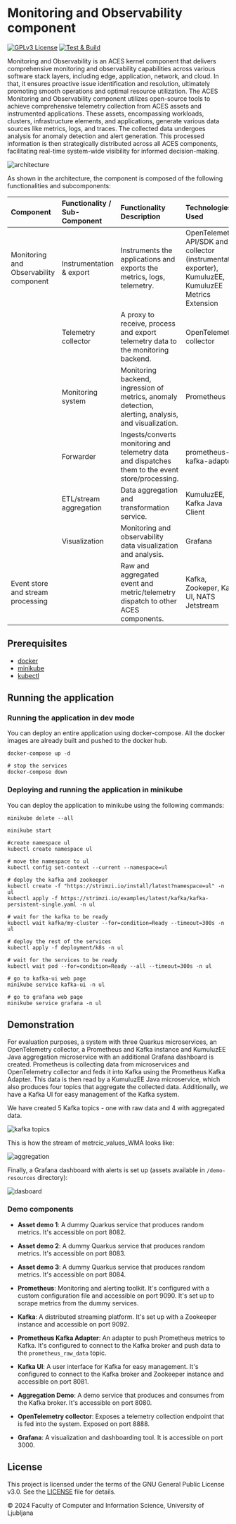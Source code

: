 # Monitoring and Observability component

[![GPLv3 License](https://img.shields.io/badge/License-GPLv3-blue.svg)](https://www.gnu.org/licenses/gpl-3.0)
[![Test & Build](https://github.com/ACES-EU/kc-monitoring-observability/actions/workflows/test_and_build.yaml/badge.svg?event=push)](https://github.com/ACES-EU/kc-monitoring-observability/actions/workflows/test_and_build.yaml)

Monitoring and Observability is an ACES kernel component that delivers comprehensive monitoring and observability capabilities across various software stack layers, including edge, application, network, and cloud. In that, it ensures proactive issue identification and resolution, ultimately promoting smooth operations and optimal resource utilization. The ACES Monitoring and Observability component utilizes open-source tools to achieve comprehensive telemetry collection from ACES assets and instrumented applications. These assets, encompassing workloads, clusters, infrastructure elements, and applications, generate various data sources like metrics, logs, and traces. The collected data undergoes analysis for anomaly detection and alert generation. This processed information is then strategically distributed across all ACES components, facilitating real-time system-wide visibility for informed decision-making.

![architecture](docs/architecture.png)

As shown in the architecture, the component is composed of the following functionalities and subcomponents:

|Component|Functionality / Sub-Component|Functionality Description|Technologies Used|
|:----|:----|:----|:----|
|Monitoring and Observability component|Instrumentation & export|Instruments the applications and exports the metrics, logs, telemetry.|OpenTelemetry API/SDK and collector (instrumentation, exporter), KumuluzEE, KumuluzEE Metrics Extension|
| |Telemetry collector|A proxy to receive, process and export telemetry data to the monitoring backend.|OpenTelemetry collector|
| |Monitoring system|Monitoring backend, ingression of metrics, anomaly detection, alerting, analysis, and visualization.|Prometheus|
| |Forwarder|Ingests/converts monitoring and telemetry data and dispatches them to the event store/processing.|prometheus-kafka-adapter|
| |ETL/stream aggregation|Data aggregation and transformation service.|KumuluzEE, Kafka Java Client|
| |Visualization|Monitoring and observability data visualization and analysis.|Grafana|
|Event store and stream processing||Raw and aggregated event and metric/telemetry dispatch to other ACES components.|Kafka, Zookeper, Kafka UI, NATS Jetstream|


## Prerequisites

- [docker](https://docs.docker.com/get-docker/)
- [minikube](https://minikube.sigs.k8s.io/docs/start/)
- [kubectl](https://kubernetes.io/docs/tasks/tools/install-kubectl/)

## Running the application

### Running the application in dev mode

You can deploy an entire application using docker-compose. All the docker images are already built and pushed to the docker hub.

```shell script
docker-compose up -d

# stop the services
docker-compose down
```

### Deploying and running the application in minikube

You can deploy the application to minikube using the following commands:

```shell script
minikube delete --all

minikube start

#create namespace ul
kubectl create namespace ul

# move the namespace to ul
kubectl config set-context --current --namespace=ul

# deploy the kafka and zookeeper
kubectl create -f "https://strimzi.io/install/latest?namespace=ul" -n ul
kubectl apply -f https://strimzi.io/examples/latest/kafka/kafka-persistent-single.yaml -n ul

# wait for the kafka to be ready
kubectl wait kafka/my-cluster --for=condition=Ready --timeout=300s -n ul

# deploy the rest of the services
kubectl apply -f deployment/k8s -n ul

# wait for the services to be ready
kubectl wait pod --for=condition=Ready --all --timeout=300s -n ul

# go to kafka-ui web page
minikube service kafka-ui -n ul

# go to grafana web page
minikube service grafana -n ul

```

## Demonstration

For evaluation purposes, a system with three Quarkus microservices, an OpenTelemetry collector, a Prometheus and Kafka instance and KumuluzEE Java aggregation microservice with an additional Grafana dashboard is created. Prometheus is collecting data from microservices and OpenTelemetry collector and feds it into Kafka using the Prometheus Kafka Adapter. This data is then read by a KumuluzEE Java microservice, which also produces four topics that aggregate the collected data. Additionally, we have a Kafka UI for easy management of the Kafka system.

We have created 5 Kafka topics - one with raw data and 4 with aggregated data.

![kafka topics](docs/kafka-topics.png)

This is how the stream of metrcic_values_WMA looks like:

![aggregation](docs/aggregation.png)

Finally, a Grafana dashboard with alerts is set up (assets available in `/demo-resources` directory):

![dasboard](docs/dashboard.png)


### Demo components

- **Asset demo 1**: A dummy Quarkus service that produces random metrics. It's accessible on port 8082.

- **Asset demo 2**: A dummy Quarkus service that produces random metrics. It's accessible on port 8083.

- **Asset demo 3**: A dummy Quarkus service that produces random metrics. It's accessible on port 8084.

- **Prometheus**: Monitoring and alerting toolkit. It's configured with a custom configuration file and accessible on port 9090. It's set up to scrape metrics from the dummy services.

- **Kafka**: A distributed streaming platform. It's set up with a Zookeeper instance and accessible on port 9092.

- **Prometheus Kafka Adapter**: An adapter to push Prometheus metrics to Kafka. It's configured to connect to the Kafka broker and push data to the `prometheus_raw_data` topic.

- **Kafka UI**: A user interface for Kafka for easy management. It's configured to connect to the Kafka broker and Zookeeper instance and accessible on port 8081.

- **Aggregation Demo**: A demo service that produces and consumes from the Kafka broker. It's accessible on port 8080.

- **OpenTelemetry collector**: Exposes a telemetry collection endpoint that is fed into the system. Exposed on port 8888.

- **Grafana**: A visualization and dashboarding tool. It is accessible on port 3000.


## License

This project is licensed under the terms of the GNU General Public License v3.0. See the [LICENSE](LICENSE) file for details.

© 2024 Faculty of Computer and Information Science, University of Ljubljana